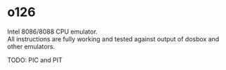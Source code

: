 # o126

Intel 8086/8088 CPU emulator.  
All instructions are fully working and tested against output of dosbox and other emulators.  

TODO: PIC and PIT
